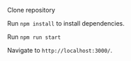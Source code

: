 Clone repository

Run `npm install` to install dependencies.

Run `npm run start`

Navigate to `http://localhost:3000/`.